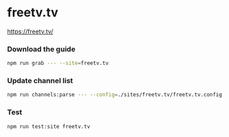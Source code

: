 # freetv.tv

https://freetv.tv/

### Download the guide

```sh
npm run grab --- --site=freetv.tv
```

### Update channel list

```sh
npm run channels:parse --- --config=./sites/freetv.tv/freetv.tv.config.js --output=./sites/freetv.tv/freetv.tv.channels.xml
```

### Test

```sh
npm run test:site freetv.tv
```
